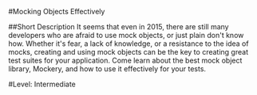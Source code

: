 #Mocking Objects Effectively

##Short Description
It seems that even in 2015, there are still many developers who are afraid to use mock objects, or just plain don't know how. Whether it's fear, a lack of knowledge, or a resistance to the idea of mocks, creating and using mock objects can be the key to creating great test suites for your application. Come learn about the best mock object library, Mockery, and how to use it effectively for your tests.

#Level: Intermediate
